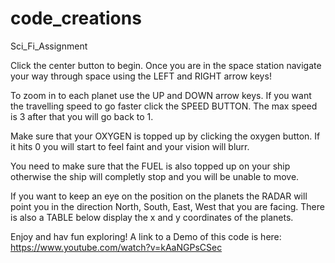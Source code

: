 # code_creations


Sci_Fi_Assignment

Click the center button to begin.
Once you are in the space station navigate your way through space using the LEFT and RIGHT 
arrow keys!

To zoom in to each planet use the UP and DOWN arrow keys. If you want the travelling speed to go faster
click the SPEED BUTTON. The max speed is 3 after that you will go back to 1.

Make sure that your OXYGEN is topped up by clicking the oxygen button. If it hits 0 you will start to feel
faint and your vision will blurr.

You need to make sure that the FUEL is also topped up on your ship otherwise the ship will completly stop
and you will be unable to move.

If you want to keep an eye on the position on the planets the RADAR will point you in the direction North, South, East, West
that you are facing. There is also a TABLE below display the x and y coordinates of the planets.

Enjoy and hav fun exploring!
A link to a Demo of this code is here:
https://www.youtube.com/watch?v=kAaNGPsCSec

